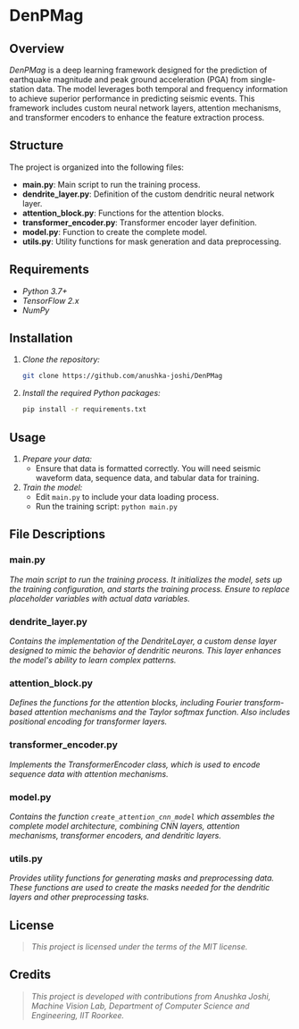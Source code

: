 # **DenPMag**

## **Overview**

*DenPMag* is a deep learning framework designed for the prediction of earthquake magnitude and peak ground acceleration (PGA) from single-station data. The model leverages both temporal and frequency information to achieve superior performance in predicting seismic events. This framework includes custom neural network layers, attention mechanisms, and transformer encoders to enhance the feature extraction process.

## **Structure**

The project is organized into the following files:

* **main.py**: Main script to run the training process.
* **dendrite_layer.py**: Definition of the custom dendritic neural network layer.
* **attention_block.py**: Functions for the attention blocks.
* **transformer_encoder.py**: Transformer encoder layer definition.
* **model.py**: Function to create the complete model.
* **utils.py**: Utility functions for mask generation and data preprocessing.

## **Requirements**

* *Python 3.7+*
* *TensorFlow 2.x*
* *NumPy*

## **Installation**

1. *Clone the repository:*

    ```bash
    git clone https://github.com/anushka-joshi/DenPMag
    ```

2. *Install the required Python packages:*

    ```bash
    pip install -r requirements.txt
    ```

## **Usage**

1. *Prepare your data:*
    * Ensure that data is formatted correctly. You will need seismic waveform data, sequence data, and tabular data for training.
2. *Train the model:*
    * Edit `main.py` to include your data loading process.
    * Run the training script: `python main.py`

## **File Descriptions**

### **main.py**

*The main script to run the training process. It initializes the model, sets up the training configuration, and starts the training process. Ensure to replace placeholder variables with actual data variables.*

### **dendrite_layer.py**

*Contains the implementation of the DendriteLayer, a custom dense layer designed to mimic the behavior of dendritic neurons. This layer enhances the model's ability to learn complex patterns.*

### **attention_block.py**

*Defines the functions for the attention blocks, including Fourier transform-based attention mechanisms and the Taylor softmax function. Also includes positional encoding for transformer layers.*

### **transformer_encoder.py**

*Implements the TransformerEncoder class, which is used to encode sequence data with attention mechanisms.*

### **model.py**

*Contains the function `create_attention_cnn_model` which assembles the complete model architecture, combining CNN layers, attention mechanisms, transformer encoders, and dendritic layers.*

### **utils.py**

*Provides utility functions for generating masks and preprocessing data. These functions are used to create the masks needed for the dendritic layers and other preprocessing tasks.*

## **License**

> *This project is licensed under the terms of the MIT license.*

## **Credits**

> *This project is developed with contributions from Anushka Joshi, Machine Vision Lab, Department of Computer Science and Engineering, IIT Roorkee.*
